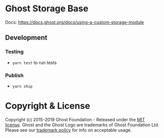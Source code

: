 # Ghost Storage Base

Docs: https://docs.ghost.org/docs/using-a-custom-storage-module

## Development

### Testing

- `yarn test` to run tests

### Publish

- `yarn ship`

# Copyright & License

Copyright (c) 2015-2019 Ghost Foundation - Released under the [MIT license](LICENSE). Ghost and the Ghost Logo are trademarks of Ghost Foundation Ltd. Please see our [trademark policy](https://ghost.org/trademark/) for info on acceptable usage.
